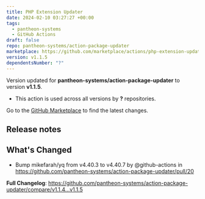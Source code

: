 ```yaml
---
title: PHP Extension Updater
date: 2024-02-10 03:27:27 +00:00
tags:
  - pantheon-systems
  - GitHub Actions
draft: false
repo: pantheon-systems/action-package-updater
marketplace: https://github.com/marketplace/actions/php-extension-updater
version: v1.1.5
dependentsNumber: "?"
---
```



Version updated for **pantheon-systems/action-package-updater** to version **v1.1.5**.
- This action is used across all versions by **?** repositories.

Go to the [GitHub Marketplace](https://github.com/marketplace/actions/php-extension-updater) to find the latest changes.

## Release notes

## What's Changed
* Bump mikefarah/yq from v4.40.3 to v4.40.7 by @github-actions in https://github.com/pantheon-systems/action-package-updater/pull/20


**Full Changelog**: https://github.com/pantheon-systems/action-package-updater/compare/v1.1.4...v1.1.5
